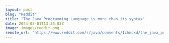 ```yaml
---
layout: post
blog: "Reddit"
title: "The Java Programming Language is more than its syntax"
date: 2024-05-01T13:36:03Z
image: images/reddit.png
remote_url: "https://www.reddit.com/r/java/comments/1chmcxd/the_java_programming_language_is_more_than_its/"
---
```

